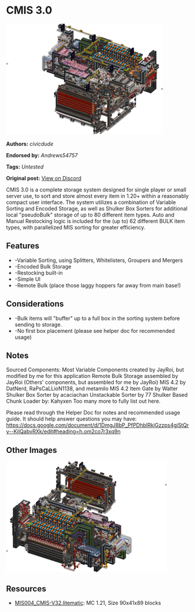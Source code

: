 # CMIS 3.0
<img alt="area_render_41_.png" src="images/area_render_41_.png?raw=1" height="300px">

**Authors:** *civicdude*

**Endorsed by:** *Andrews54757*

**Tags:** *Untested*

**Original post:** [View on Discord](https://discord.com/channels/1375556143186837695/1388318106086015129)

CMIS 3.0 is a complete storage system designed for single player or small server use, to sort and store almost every item in 1.20+ within a reasonably compact user interface. The system utilizes a combination of Variable Sorting and Encoded Storage, as well as Shulker Box Sorters for additional local "pseudoBulk" storage of up to 80 different item types. Auto and Manual Restocking logic is included for the (up to) 62 different BULK item types, with parallelized MIS sorting for greater efficiency.

## Features
- -Variable Sorting, using Splitters, Whitelisters, Groupers and Mergers
- -Encoded Bulk Storage
- -Restocking built-in
- -Simple UI
- -Remote Bulk (place those laggy hoppers far away from main base!)

## Considerations
- -Bulk items will "buffer" up to a full box in the sorting system before sending to storage.
- -No first box placement (please see helper doc for recommended usage)

## Notes
Sourced Components: 
Most Variable Components created by JayRoi, but modified by me for this application
Remote Bulk Storage assembled by JayRoi (Others' components, but assembled for me by JayRoi)
MIS 4.2 by DatNerd, RaPsCaLLioN1138, and metamilo 
MIS 4.2 Item Gate by Walter 
Shulker Box Sorter by acaciachan
Unstackable Sorter by 77
Shulker Based Chunk Loader by: Kahyxen 
Too many more to fully list out here.

Please read through the Helper Doc for notes and recommended usage guide. It should help answer questions you may have: https://docs.google.com/document/d/1DmgJ8bP_PfPDhblRkjGzzps4gjStQry--KjlQabvRXk/edit#heading=h.om2co7r3xq9n

## Other Images
<img src="images/area_render_42_.png?raw=1" height="300px">

## Resources
- [MIS004_CMIS-V32.litematic](attachments/MIS004_CMIS-V32.litematic): MC 1.21, Size 90x41x89 blocks
